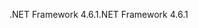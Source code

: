 <span data-ttu-id="128e7-101">.NET Framework 4.6.1</span><span class="sxs-lookup"><span data-stu-id="128e7-101">.NET Framework 4.6.1</span></span>